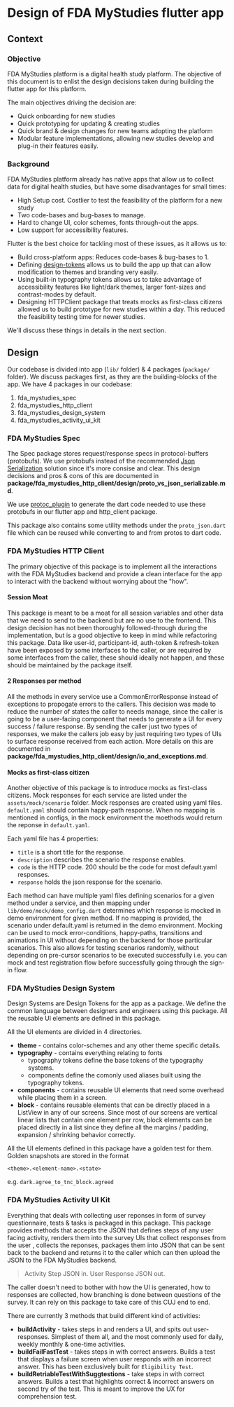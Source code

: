 # Design of FDA MyStudies flutter app


## Context

### Objective

FDA MyStudies platform is a digital health study platform. The objective of 
this document is to enlist the design decisions taken during building the 
flutter app for this platform.

The main objectives driving the decision are:

- Quick onboarding for new studies
- Quick prototyping for updating & creating studies
- Quick brand & design changes for new teams adopting the platform
- Modular feature implementations, allowing new studies develop and plug-in
their features easily.

### Background

FDA MyStudies platform already has native apps that allow us to collect data
for digital health studies, but have some disadvantages for small times:

- High Setup cost. Costlier to test the feasibility of the platform for a new 
study
- Two code-bases and bug-bases to manage.
- Hard to change UI, color schemes, fonts through-out the apps.
- Low support for accessibility features.

Flutter is the best choice for tackling most of these issues, as it allows us
to:

- Build cross-platform apps: Reduces code-bases & bug-bases to 1.
- Defining [design-tokens](https://carbon.googleplex.com/carbon-design-system/pages/tokens)
allows us to build the app up that can allow modification to themes and 
branding very easily.
- Using built-in typography tokens allows us to take advantage of accessibility
features like light/dark themes, larger font-sizes and contrast-modes by 
default.
- Designing HTTPClient package that treats mocks as first-class citizens 
allowed us to build prototype for new studies within a day. This reduced the
feasibility testing time for newer studies.

We'll discuss these things in details in the next section.


## Design

Our codebase is divided into app (`lib/` folder) & 4 packages (`package/` 
folder). We discuss packages first, as they are the building-blocks of the app.
We have 4 packages in our codebase:

1. fda_mystudies_spec
2. fda_mystudies_http_client
3. fda_mystudies_design_system
4. fda_mystudies_activity_ui_kit

### FDA MyStudies Spec

The Spec package stores request/response specs in protocol-buffers (protobufs).
We use protobufs instead of the recommended [Json Serialization](https://docs.flutter.dev/data-and-backend/json)
solution since it's more consise and clear. This design decisions and pros & 
cons of this are documented in
**package/fda_mystudies_http_client/design/proto_vs_json_serializable.md**.

We use [protoc_plugin](https://pub.dev/packages/protoc_plugin) to generate the
dart code needed to use these protobufs in our flutter app and http_client
package.

This package also contains some utility methods under the `proto_json.dart`
file which can be reused while converting to and from protos to dart code.

### FDA MyStudies HTTP Client

The primary objective of this package is to implement all the interactions with
the FDA MyStudies backend and provide a clean interface for the app to interact
with the backend without worrying about the "how". 

#### Session Moat

This package is meant to be a moat for all session variables and other data 
that we need to send to the backend but are no use to the frontend. This design
decision has not been thoroughly followed-through during the implementation, but
is a good objective to keep in mind while refactoring this package. Data like
user-id, participant-id, auth-token & refresh-token have been exposed by some
interfaces to the caller, or are required by some interfaces from the caller,
these should ideally not happen, and these should be maintained by the package
itself.

#### 2 Responses per method

All the methods in every service use a CommonErrorResponse instead of exceptions
to propogate errors to the callers. This decision was made to reduce the number
of states the caller to needs manage, since the caller is going to be a user-facing
component that needs to generate a UI for every success / failure response. By
sending the caller just two types of responses, we make the callers job easy
by just requiring two types of UIs to surface response received from each action.
More details on this are documented in **package/fda_mystudies_http_client/design/io_and_exceptions.md**.

#### Mocks as first-class citizen

Another objective of this package is to introduce mocks as first-class citizens.
Mock responses for each service are listed under the `assets/mock/scenario`
folder. Mock responses are created using yaml files. `default.yaml` should 
contain happy-path response. When no mapping is mentioned in configs, in the
mock environment the moethods would return the reponse in `default.yaml`.

Each yaml file has 4 properties:

- `title` is a short title for the response. 
- `description` describes the scenario the response enables. 
- `code` is the HTTP code. 200 should be the code for most default.yaml 
responses.
- `response` holds the json response for the scenario.

Each method can have multiple yaml files defining scenarios for a
given method under a service, and then mapping under 
`lib/demo/mock/demo_config.dart` determines which response is mocked in demo 
environment for given method. If no mapping is provided, the scenario under 
default.yaml is returned in the demo environment. Mocking can be used to mock
error-conditions, happy-paths, transitions and animations in UI without 
depending on the backend for those particular scenarios. This also allows for
testing scenarios randomly, without depending on pre-cursor scenarios to be 
executed successfully i.e. you can mock and test registration flow before
successfully going through the sign-in flow.


### FDA MyStudies Design System

Design Systems are Design Tokens for the app as a package. We define the 
common language between designers and engineers using this package. All the 
reusable UI elements are defined in this package.

All the UI elements are divided in 4 directories.

- **theme** - contains color-schemes and any other theme specific details.
- **typography** - contains everything relating to fonts
	- typography tokens define the base tokens of the typography systems.
	- components define the comonly used aliases built using the typography
	  tokens.
- **components** - contains reusable UI elements that need some overhead while
  placing them in a screen.
- **block** - contains reusable elements that can be directly placed in a 
  ListView in any of our screens. Since most of our screens are vertical linear
  lists that contain one element per row, block elements can be placed directly
  in a list since they define all the margins / padding, expansion / shrinking
  behavior correctly.

All the UI elements defined in this package have a golden test for them.
Golden snapshots are stored in the format

```
<theme>.<element-name>.<state>
```

e.g. `dark.agree_to_tnc_block.agreed`


### FDA MyStudies Activity UI Kit

Everything that deals with collecting user reponses in form of survey 
questionnaire, tests & tasks is packaged in this package. This package
provides methods that accepts the JSON that defines steps of any user facing
activity, renders them into the survey UIs that collect responses from the user
, collects the reponses, packages them into JSON that can be sent back to the
backend and returns it to the caller which can then upload the JSON to the 
FDA MyStudies backend.

> Activity Step JSON in. User Response JSON out.

The caller doesn't need to bother with how the UI is generated, how to responses
are collected, how branching is done between questions of the survey. It can 
rely on this package to take care of this CUJ end to end.

There are currently 3 methods that build different kind of activities:

- **buildActivity** - takes steps in and renders a UI, and spits out user-
 responses. Simplest of them all, and the most commonly used for daily, weekly
 monthly & one-time activities.
- **buildFailFastTest** - takes steps in with correct answers. Builds a test 
 that displays a failure screen when user responds with an incorrect answer.
 This has been exclusively built for `Eligibility Test`.
- **buildRetriableTestWithSuggtestions** - take steps in with correct answers.
 Builds a test that highlights correct & incorrect answers on second try of the
 test. This is meant to improve the UX for comprehension test.


